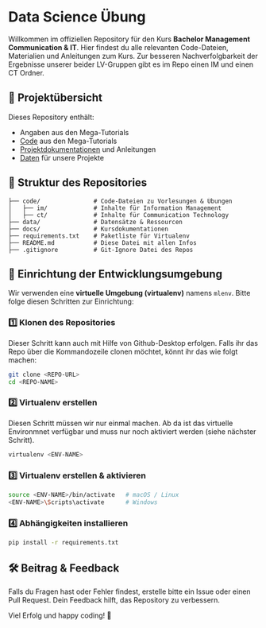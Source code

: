 # Data Science Übung

Willkommen im offiziellen Repository für den Kurs **Bachelor Management Communication & IT**. Hier findest du alle relevanten Code-Dateien, Materialien und Anleitungen zum Kurs. Zur besseren Nachverfolgbarkeit der Ergebnisse unserer beider LV-Gruppen gibt es im Repo einen IM und einen CT Ordner.

## 📂 Projektübersicht

Dieses Repository enthält:

- Angaben aus den Mega-Tutorials
- [Code](code/) aus den Mega-Tutorials
- [Projektdokumentationen](docs/) und Anleitungen
- [Daten](data/) für unsere Projekte

## 📑 Struktur des Repositories

```plaintext
├── code/               # Code-Dateien zu Vorlesungen & Übungen
│   ├── im/             # Inhalte für Information Management
│   ├── ct/             # Inhalte für Communication Technology
├── data/               # Datensätze & Ressourcen
├── docs/               # Kursdokumentationen
├── requirements.txt    # Paketliste für Virtualenv
├── README.md           # Diese Datei mit allen Infos
├── .gitignore          # Git-Ignore Datei des Repos

```

## 🚀 Einrichtung der Entwicklungsumgebung

Wir verwenden eine **virtuelle Umgebung (virtualenv)** namens `mlenv`. Bitte folge diesen Schritten zur Einrichtung:

### 1️⃣ Klonen des Repositories

Dieser Schritt kann auch mit Hilfe von Github-Desktop erfolgen. Falls ihr das Repo über die Kommandozeile clonen möchtet, könnt ihr das wie folgt machen:

```bash
git clone <REPO-URL>
cd <REPO-NAME>
```

### 2️⃣ Virtualenv erstellen

Diesen Schritt müssen wir nur einmal machen. Ab da ist das virtuelle Environmnet verfügbar und muss nur noch aktiviert werden (siehe nächster Schritt).

```bash
virtualenv <ENV-NAME>
```

### 3️⃣ Virtualenv erstellen & aktivieren

```bash
source <ENV-NAME>/bin/activate   # macOS / Linux
<ENV-NAME>\Scripts\activate      # Windows
```

### 4️⃣ Abhängigkeiten installieren

```bash
pip install -r requirements.txt
```

## 🛠️ Beitrag & Feedback

Falls du Fragen hast oder Fehler findest, erstelle bitte ein Issue oder einen Pull Request. Dein Feedback hilft, das Repository zu verbessern.

Viel Erfolg und happy coding! 🚀